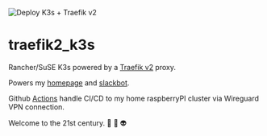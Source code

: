 ![Deploy K3s + Traefik v2](https://github.com/ackersonde/traefik2_k3s/workflows/Deploy%20K3s%20+%20Traefik%20v2/badge.svg)

# traefik2_k3s

Rancher/SuSE K3s powered by a [Traefik v2](https://docs.traefik.io/) proxy.

Powers my [homepage](https://github.com/ackersonde/ackerson.de-go) and [slackbot](https://github.com/ackersonde/bender-slackbot).

Github [Actions](https://github.com/ackersonde/traefik2_k3s/actions) handle CI/CD to my home raspberryPI cluster via Wireguard VPN connection.

Welcome to the 21st century. :rocket: :stars: :alien:
